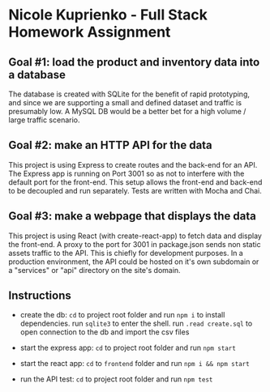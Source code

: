 # Nicole Kuprienko - Full Stack Homework Assignment

## Goal #1: load the product and inventory data into a database

The database is created with SQLite for the benefit of rapid prototyping, and since we are supporting a small and defined dataset and traffic is presumably low. A MySQL DB would be a better bet for a high volume / large traffic scenario.


## Goal #2: make an HTTP API for the data

This project is using Express to create routes and the back-end for an API. The Express app is running on Port 3001 so as not to interfere with the default port for the front-end. This setup allows the front-end and back-end to be decoupled and run separately. Tests are written with Mocha and Chai.


## Goal #3: make a webpage that displays the data

This project is using React (with create-react-app) to fetch data and display the front-end. A proxy to the port for 3001 in package.json sends non static assets traffic to the API. This is chiefly for development purposes. In a production environment, the API could be hosted on it's own subdomain or a "services" or "api" directory on the site's domain. 


## Instructions

* create the db: `cd` to project root folder and run `npm i` to install dependencies. run `sqlite3` to enter the shell. run `.read create.sql` to open connection to the db and import the csv files

* start the express app: `cd` to project root folder and run `npm start`

* start the react app: `cd` to `frontend` folder and run `npm i && npm start`

* run the API test: `cd` to project root folder and run `npm test`